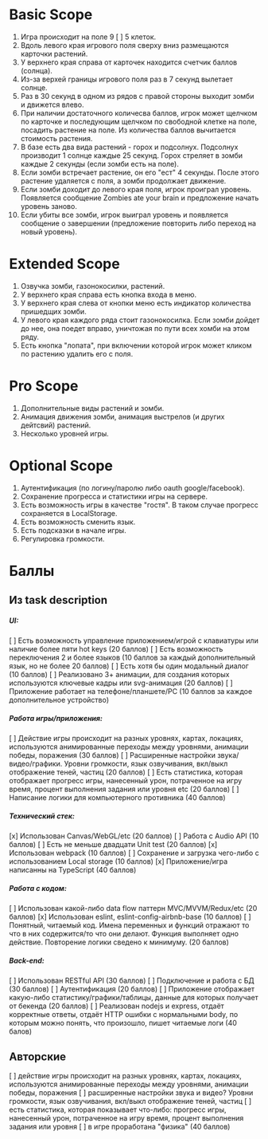 # Basic Scope
1. Игра происходит на поле 9 [ ] 5 клеток.
2. Вдоль левого края игрового поля сверху вниз размещаются карточки растений.
3. У верхнего края справа от карточек находится счетчик баллов (солнца).
4. Из-за верхей границы игрового поля раз в 7 секунд вылетает солнце.
5. Раз в 30 секунд в одном из рядов с правой стороны выходит зомби и движется влево.
6. При наличии достаточного количесва баллов, игрок может щелчком по карточке и последующим щелчком по свободной клетке на поле, посадить растение на поле. Из количества баллов вычитается стоимость растения.
7. В базе есть два вида растений - горох и подсолнух. Подсолнух производит 1 солнце каждые 25 секунд. Горох стреляет в зомби каждые 2 секунды (если зомби есть на поле).
8. Если зомби встречает растение, он его "ест" 4 секунды. После этого растение удаляется с поля, а зомби продолжает движение.
9. Если зомби доходит до левого края поля, игрок проиграл уровень. Появляется сообщение Zombies ate your brain и предложение начать уровень заново.
10. Если убиты все зомби, игрок выиграл уровень и появляется сообщение о завершении (предложение повторить либо переход на новый уровень).

# Extended Scope
1. Озвучка зомби, газонокосилки, растений.
2. У верхнего края справа есть кнопка входа в меню.
3. У верхнего края слева от кнопки меню есть индикатор количества пришедщих зомби.
4. У левого края каждого ряда стоит газонокосилка. Если зомби дойдет до нее, она поедет вправо, уничтожая по пути всех хомби на этом ряду.
5. Есть кнопка "лопата", при включении которой игрок может кликом по растению удалить его с поля.

# Pro Scope
1. Дополнительные виды растений и зомби.
2. Анимация движения зомби, анимация выстрелов (и других дейтсвий) растений.
3. Несколько уровней игры.

# Optional Scope
1. Аутентификация (по логину/паролю либо oauth google/facebook).
2. Сохранение прогресса и статистики игры на сервере.
3. Есть возможность игры в качестве "гостя". В таком случае прогресс сохраняется в LocalStorage.
4. Есть возможность сменить язык.
5. Есть подсказки в начале игры.
6. Регулировка громкости.




# Баллы
## Из task description
##### UI:
[ ] Есть возможность управление приложением/игрой с клавиатуры или наличие более пяти hot keys (20 баллов)
[ ] Есть возможность переключения 2 и более языков (10 баллов за каждый дополнительный язык, но не более 20 баллов)
[ ] Есть хотя бы один модальный диалог (10 баллов)
[ ] Реализовано 3+ анимации, для создания которых используются ключевые кадры или svg-анимация (20 баллов)
[ ] Приложение работает на телефоне/планшете/PC (10 баллов за каждое дополнительное устройство)

##### Работа игры/приложения:
[ ] Действие игры происходит на разных уровнях, картах, локациях, используются анимированные переходы между уровнями, анимации победы, поражения (30 баллов)
[ ] Расширенные настройки звука/видео/графики. Уровни громкости, язык озвучивания, вкл/выкл отображение теней, частиц (20 баллов)
[ ] Есть статистика, которая отображает прогресс игры, нанесенный урон, потраченное на игру время, процент выполнения задания или уровня etc  (20 баллов)
[ ] Написание логики для компьютерного противника (40 баллов)
##### Технический стек:
[x] Использован Canvas/WebGL/etc (20 баллов)
[ ] Работа с Audio API (10 баллов)
[ ] Есть не меньше двадцати Unit test (20 баллов)
[x] Использован webpack (10 баллов)
[ ] Сохранение и загрузка чего-либо с использованием Local storage (10 баллов)
[x] Приложение/игра написанны на TypeScript (40 баллов)

##### Работа с кодом:
[ ] Использован какой-либо data flow паттерн MVC/MVVM/Redux/etc (20 баллов)
[x] Использован eslint, eslint-config-airbnb-base (10 баллов)
[ ] Понятный, читаемый код. Имена переменных и функций отражают то что в них содержится/то что они делают. Функция выполняет одно действие. Повторение логики сведено к минимуму. (20 баллов)

##### Back-end:
[ ] Использован RESTful API (30 баллов)
[ ] Подключение и работа с БД (30 баллов)
[ ] Аутентификация (20 баллов)
[ ] Приложение отображает какую-либо статистику/графики/таблицы, данные для которых получает от бекенда (20 баллов)
[ ] Реализован nodejs и express, отдаёт корректные ответы, отдаёт HTTP ошибки с нормальными body, по которым можно понять, что произошло, пишет читаемые логи (40 балов)

## Авторские
[ ] действие игры происходит на разных уровнях, картах, локациях, используются анимированные переходы между уровнями, анимации победы, поражения
[ ] расширенные настройки звука и видео? Уровни громкости, язык озвучивания, вкл/выкл отображение теней, частиц
[ ] есть статистика, которая показывает что-либо: прогресс игры, нанесенный урон, потраченное на игру время, процент выполнения задания или уровня
[ ] в игре проработана "физика" (40 баллов)